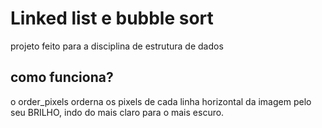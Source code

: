 # Linked list e bubble sort
projeto feito para a disciplina de estrutura de dados

## como funciona?
o order_pixels orderna os pixels de cada linha horizontal da imagem
pelo seu BRILHO, indo do mais claro para o mais escuro.
